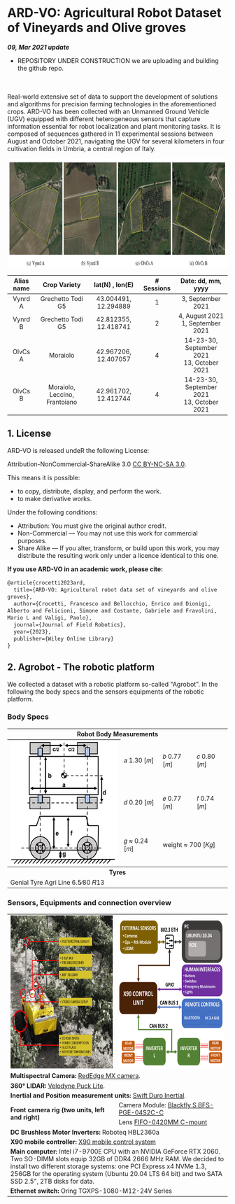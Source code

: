 # ARD-VO: Agricultural Robot Dataset of Vineyards and Olive groves

***09, Mar 2021 update***</br> 
- REPOSITORY UNDER CONSTRUCTION we are uploading and building the github repo.  </br></br></br>

Real-world extensive set of data to support the development of solutions and algorithms for precision farming technologies in the aforementioned crops. ARD-VO has been collected with an
Unmanned Ground Vehicle (UGV) equipped with different heterogeneous sensors
that capture information essential for robot localization and plant monitoring tasks.
It is composed of sequences gathered in 11 experimental sessions between August
and October 2021, navigating the UGV for several kilometers in four cultivation
fields in Umbria, a central region of Italy.


<img src="img/cultivs.png" alt="Vineyard an Olive Crops used to gather data" height="250px"/> <br/>


| Alias name |         Crop Variety          |     lat(N) , lon(E)      | # Sessions |               Date: dd, mm, yyyy                |
|:----------:|:-----------------------------:|:------------------------:|:----------:|:-----------------------------------------------:|
|  Vynrd A   |       Grechetto Todi G5       |   43.004491, 12.294889   |     1      |                3, September 2021                |
|  Vynrd B   |       Grechetto Todi G5       |   42.812355, 12.418741   |     2      |     4, August 2021  </br> 1, September 2021     |
|  OlvCs A   |           Moraiolo            |   42.967206, 12.407057   |     4      | 14-23-30, September 2021 </br> 13, October 2021 |
|  OlvCs B   | Moraiolo, Leccino, Frantoiano |   42.961702, 12.412744   |     4      | 14-23-30, September 2021 </br> 13, October 2021 |

## 1. License
ARD-VO is released undeR the following License:

Attribution-NonCommercial-ShareAlike 3.0 [CC BY-NC-SA 3.0](LICENSE).

This means it is possible:
* to copy, distribute, display, and perform the work. 
* to make derivative works.

Under the following conditions:</br>
 - Attribution: You must give the original author credit.</br>
 - Non-Commercial — You may not use this work for commercial purposes. </br>
 - Share Alike — If you alter, transform, or build upon this work, you may distribute the resulting work only under a licence identical to this one.

**If you use ARD-VO in an academic work, please cite:**

    @article{crocetti2023ard,
      title={ARD-VO: Agricultural robot data set of vineyards and olive groves},
      author={Crocetti, Francesco and Bellocchio, Enrico and Dionigi, Alberto and Felicioni, Simone and Costante, Gabriele and Fravolini, Mario L and Valigi, Paolo},
      journal={Journal of Field Robotics},
      year={2023},
      publisher={Wiley Online Library}
    }

## 2. Agrobot - The robotic platform

We collected a dataset with a robotic platform so-called "Agrobot". In the following the body specs and the sensors equipments 
of the robotic platform. 

### Body Specs



<table>
  <tr>
    <th colspan="4">Robot Body Measurements</th>
  </tr>
  <tr>
    <th rowspan="4"><img src="img/Agrobot_body.png" alt="Agrobot - Body measurements" height="280px"/> <br/></th>
  </tr>
  <tr>
    <td>𝑎 1.30 [𝑚]</td>
    <td>𝑏 0.77 [𝑚]</td>
    <td>𝑐 0.80 [𝑚]</td>
  </tr>
  <tr>
    <td>𝑑 0.20 [𝑚]</td>
    <td>𝑒 0.77 [𝑚]</td>
    <td>𝑓 0.74 [𝑚]</td>
  </tr>
  <tr>
    <td>𝑔 ≈ 0.24 [𝑚]</td>
    <td colspan="2">weight ≈ 700 [𝐾𝑔]</td>
  </tr>
  <tr>
    <th colspan="4">Tyres</th>
  </tr>
  <tr>
    <td colspan="4">Genial Tyre Agri Line 6.5∕80 𝑅13</td>
  </tr>
</table>

### Sensors, Equipments and connection overview
<table>
  <tr>
    <td><img src="img/Agrobot_overview_sens.jpg" alt="Agrobot - Sensors displacement" height="350x"/> </td>
    <td><img src="img/Agrobot_modules.png" alt="Agrobot - Sensors connection" height="350x"/> </td>
  </tr>

  <tr>
    <td colspan="2"> <b>Multispectral Camera:</b>  <a href="https://support.micasense.com/hc/en-us/articles/360011389334-RedEdge-MX-Integration-Guide">RedEdge MX camera</a>. </td>
  </tr>

 <tr>
    <td colspan="2"> <b>360° LIDAR:</b>  <a href="https://velodynelidar.com/products/puck-lite/">Velodyne Puck Lite</a>. </td>
 </tr>

 <tr>
    <td colspan="2"> <b>Inertial and Position measurement units:</b>  <a href="https://www.swiftnav.com/duro-inertial">Swift Duro Inertial</a>. </td>
 </tr>

 <tr>
    <td rowspan="2"> <b>Front camera rig (two units, left and right) </b>   </td>
    <td>Camera Module:  <a href="https://www.flir.com/products/blackfly-s-gige/?vertical=machine+vision&segment=iis">Blackfly S BFS-PGE-04S2C-C</a> </td>
 </tr>

 <tr>
    <td>Lens  <a href="https://www.machine-vision-shop.com/all-products/lenses/fifo-0420mm">FIFO-0420MM C-mount</a> </td>
 </tr>

 <tr>
    <td colspan="2"> <b>DC Brushless Motor Inverters:</b> Roboteq HBL2360a </td>
 </tr>

 <tr>
    <td colspan="2"> <b>X90 mobile controller:</b> <a href="https://www.br-automation.com/en/products/plc-systems/x90-mobile-control-system/">X90 mobile control system</a> </td>
 </tr>

<tr>
    <td colspan="2"> <b>Main computer:</b> Intel i7-9700E CPU with an NVIDIA GeForce RTX 2060. Two SO-DIMM slots
equip 32GB of DDR4 2666 MHz RAM. We decided to install
two different storage systems: one PCI Express x4 NVMe
1.3, 256GB for the operating system (Ubuntu 20.04 LTS 64
bit) and two SATA SSD 2.5", 2TB disks for data. </td>
 </tr>

 <tr>
    <td colspan="2"> <b>Ethernet switch:</b> Oring TGXPS-1080-M12-24V Series </td> </tr>
</table>
